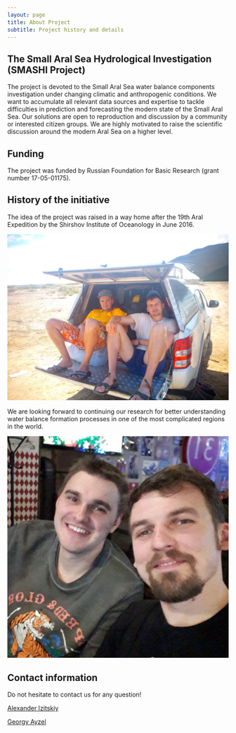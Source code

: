 ```yaml
---
layout: page
title: About Project
subtitle: Project history and details
---
```


## The Small Aral Sea Hydrological Investigation (SMASHI Project)

The project is devoted to the Small Aral Sea water balance components investigation under changing climatic and anthropogenic conditions. We want to accumulate all relevant data sources and expertise to tackle difficulties in prediction and forecasting the modern state of the Small Aral Sea. Our solutions are open to reproduction and discussion by a community or interested citizen groups. We are highly motivated to raise the scientific discussion around the modern Aral Sea on a higher level.

## Funding

The project was funded by Russian Foundation for Basic Research (grant number 17-05-01175).

## History of the initiative

The idea of the project was raised in a way home after the 19th Aral Expedition by the Shirshov Institute of Oceanology in June 2016.

![smashi team on the Small Aral Sea](https://raw.githubusercontent.com/SMASHIproject/smashiproject.github.io/master/img/smashi_team_1.jpg)

We are looking forward to continuing our research for better understanding water balance formation processes in one of the most complicated regions in the world.

![smashi team works under the report in Moscow](https://raw.githubusercontent.com/SMASHIproject/smashiproject.github.io/master/img/smashi_team_2.jpg)

## Contact information

Do not hesitate to contact us for any question!

[Alexander Izitskiy](https://t.me/fearingil)

[Georgy Ayzel](https://t.me/hydrogo)
